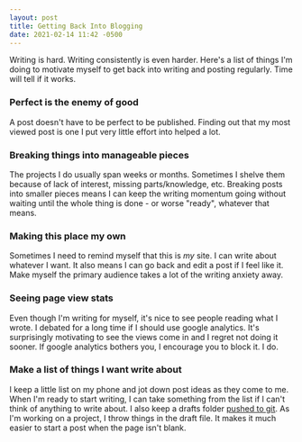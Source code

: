 ```yaml
---
layout: post
title: Getting Back Into Blogging
date: 2021-02-14 11:42 -0500
---
```

Writing is hard. Writing consistently is even harder. Here's a list of things I'm doing to motivate myself to get back into writing and posting regularly. Time will tell if it works. 

### Perfect is the enemy of good
A post doesn't have to be perfect to be published. Finding out that my most viewed post is one I put very little effort into helped a lot.

### Breaking things into manageable pieces
The projects I do usually span weeks or months. Sometimes I shelve them because of lack of interest, missing parts/knowledge, etc. Breaking posts into smaller pieces means I can keep the writing momentum going without waiting until the whole thing is done - or worse "ready", whatever that means.

### Making this place my own
Sometimes I need to remind myself that this is *my* site. I can write about whatever I want. It also means I can go back and edit a post if I feel like it. Make myself the primary audience takes a lot of the writing anxiety away. 

### Seeing page view stats
Even though I'm writing for myself, it's nice to see people reading what I wrote. I debated for a long time if I should use google analytics. It's surprisingly motivating to see the views come in and I regret not doing it sooner. If google analytics bothers you, I encourage you to block it. I do.

### Make a list of things I want write about
I keep a little list on my phone and jot down post ideas as they come to me. When I'm ready to start writing, I can take something from the list if I can't think of anything to write about. I also keep a drafts folder [pushed to git](https://github.com/nadavami/nadavami.github.io/tree/main/_drafts). As I'm working on a project, I throw things in the draft file. It makes it much easier to start a post when the page isn't blank.